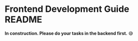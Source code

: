 # Frontend Development Guide README

**In construction. Please do your tasks in the backend first.** :sweat_smile:
